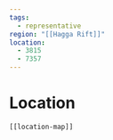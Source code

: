 ```yaml
---
tags:
  - representative
region: "[[Hagga Rift]]"
location:
  - 3815
  - 7357
---
```

# Location
```meta-bind-embed
[[location-map]]
```
